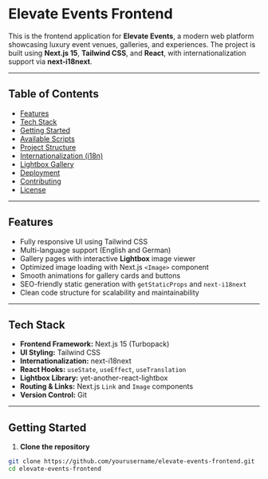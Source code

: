 # Elevate Events Frontend

This is the frontend application for **Elevate Events**, a modern web platform showcasing luxury event venues, galleries, and experiences. The project is built using **Next.js 15**, **Tailwind CSS**, and **React**, with internationalization support via **next-i18next**.

---

## Table of Contents

- [Features](#features)
- [Tech Stack](#tech-stack)
- [Getting Started](#getting-started)
- [Available Scripts](#available-scripts)
- [Project Structure](#project-structure)
- [Internationalization (i18n)](#internationalization-i18n)
- [Lightbox Gallery](#lightbox-gallery)
- [Deployment](#deployment)
- [Contributing](#contributing)
- [License](#license)

---

## Features

- Fully responsive UI using Tailwind CSS
- Multi-language support (English and German)
- Gallery pages with interactive **Lightbox** image viewer
- Optimized image loading with Next.js `<Image>` component
- Smooth animations for gallery cards and buttons
- SEO-friendly static generation with `getStaticProps` and `next-i18next`
- Clean code structure for scalability and maintainability

---

## Tech Stack

- **Frontend Framework:** Next.js 15 (Turbopack)
- **UI Styling:** Tailwind CSS
- **Internationalization:** next-i18next
- **React Hooks:** `useState`, `useEffect`, `useTranslation`
- **Lightbox Library:** yet-another-react-lightbox
- **Routing & Links:** Next.js `Link` and `Image` components
- **Version Control:** Git

---

## Getting Started

1. **Clone the repository**

```bash
git clone https://github.com/yourusername/elevate-events-frontend.git
cd elevate-events-frontend
